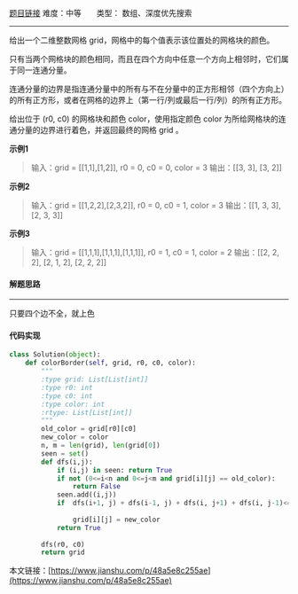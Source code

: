  [题目链接](https://leetcode-cn.com/problems/coloring-a-border/)
难度：中等          &nbsp;&nbsp;&nbsp;&nbsp;&nbsp;&nbsp;类型：  数组、深度优先搜索
***
 给出一个二维整数网格 grid，网格中的每个值表示该位置处的网格块的颜色。

只有当两个网格块的颜色相同，而且在四个方向中任意一个方向上相邻时，它们属于同一连通分量。

连通分量的边界是指连通分量中的所有与不在分量中的正方形相邻（四个方向上）的所有正方形，或者在网格的边界上（第一行/列或最后一行/列）的所有正方形。

给出位于 (r0, c0) 的网格块和颜色 color，使用指定颜色 color 为所给网格块的连通分量的边界进行着色，并返回最终的网格 grid 。
 
 
**示例1**
> 输入：grid = [[1,1],[1,2]], r0 = 0, c0 = 0, color = 3
输出：[[3, 3], [3, 2]]

**示例2**
>输入：grid = [[1,2,2],[2,3,2]], r0 = 0, c0 = 1, color = 3
输出：[[1, 3, 3], [2, 3, 3]]

**示例3**
>输入：grid = [[1,1,1],[1,1,1],[1,1,1]], r0 = 1, c0 = 1, color = 2
输出：[[2, 2, 2], [2, 1, 2], [2, 2, 2]]

 
#### 解题思路
***
 只要四个边不全，就上色



#### 代码实现
```python
class Solution(object):
    def colorBorder(self, grid, r0, c0, color):
        """
        :type grid: List[List[int]]
        :type r0: int
        :type c0: int
        :type color: int
        :rtype: List[List[int]]
        """
        old_color = grid[r0][c0]
        new_color = color
        n, m = len(grid), len(grid[0])
        seen = set()
        def dfs(i,j):
            if (i,j) in seen: return True
            if not (0<=i<n and 0<=j<m and grid[i][j] == old_color):
                return False
            seen.add((i,j))
            if  dfs(i+1, j) + dfs(i-1, j) + dfs(i, j+1) + dfs(i, j-1)<4:
                    
                grid[i][j] = new_color
            return True
                
        dfs(r0, c0)
        return grid
```

本文链接：[https://www.jianshu.com/p/48a5e8c255ae](https://www.jianshu.com/p/48a5e8c255ae)
